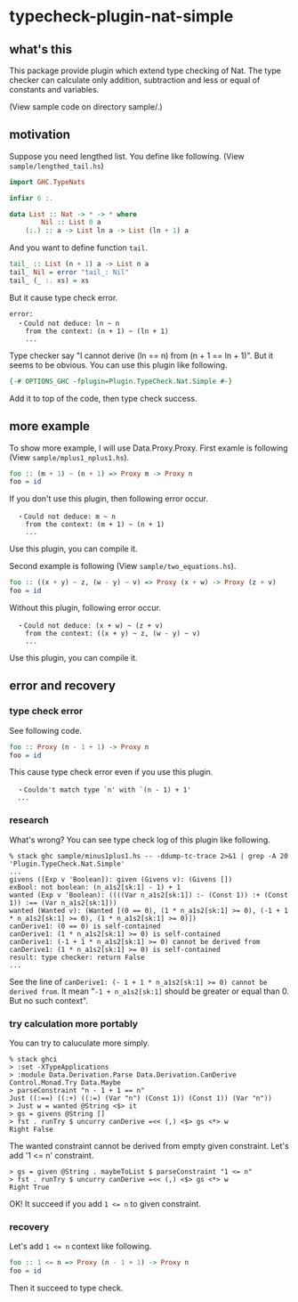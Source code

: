 # typecheck-plugin-nat-simple

## what's this

This package provide plugin which extend type checking of Nat.
The type checker can calculate only addition, subtraction and less or equal of
constants and variables.

(View sample code on directory sample/.)

## motivation

Suppose you need lengthed list. You define like following.
(View `sample/lengthed_tail.hs`)

```haskell
import GHC.TypeNats

infixr 6 :.

data List :: Nat -> * -> * where
        Nil :: List 0 a
	(:.) :: a -> List ln a -> List (ln + 1) a
```

And you want to define function `tail`.

```haskell
tail_ :: List (n + 1) a -> List n a
tail_ Nil = error "tail_: Nil"
tail_ (_ :. xs) = xs
```

But it cause type check error.

```
error:
  ・Could not deduce: ln ~ n
    from the context: (n + 1) ~ (ln + 1)
    ...
```

Type checker say "I cannot derive (ln == n) from (n + 1 == ln + 1)".
But it seems to be obvious.
You can use this plugin like following.

```haskell
{-# OPTIONS_GHC -fplugin=Plugin.TypeCheck.Nat.Simple #-}
```

Add it to top of the code, then type check success.

## more example

To show more example, I will use Data.Proxy.Proxy.
First examle is following (View `sample/mplus1_nplus1.hs`).

```haskell
foo :: (m + 1) ~ (n + 1) => Proxy m -> Proxy n
foo = id
```

If you don't use this plugin, then following error occur.

```
  ・Could not deduce: m ~ n
    from the context: (m + 1) ~ (n + 1)
    ...
```

Use this plugin, you can compile it.

Second example is following (View `sample/two_equations.hs`).

```haskell
foo :: ((x + y) ~ z, (w - y) ~ v) => Proxy (x + w) -> Proxy (z + v)
foo = id
```

Without this plugin, following error occur.

```
  ・Could not deduce: (x + w) ~ (z + v)
    from the context: ((x + y) ~ z, (w - y) ~ v)
    ...
```

Use this plugin, you can compile it.

## error and recovery

### type check error

See following code.

```haskell
foo :: Proxy (n - 1 + 1) -> Proxy n
foo = id
```

This cause type check error even if you use this plugin.

```
  ・Couldn't match type `n' with `(n - 1) + 1'
  ...
```

### research

What's wrong?
You can see type check log of this plugin like following.

```
% stack ghc sample/minus1plus1.hs -- -ddump-tc-trace 2>&1 | grep -A 20 'Plugin.TypeCheck.Nat.Simple'
...
givens ([Exp v 'Boolean]): given (Givens v): (Givens [])
exBool: not boolean: (n_a1s2[sk:1] - 1) + 1
wanted (Exp v 'Boolean): ((((Var n_a1s2[sk:1]) :- (Const 1)) :+ (Const 1)) :== (Var n_a1s2[sk:1]))
wanted (Wanted v): (Wanted [(0 == 0), (1 * n_a1s2[sk:1] >= 0), (-1 + 1 * n_a1s2[sk:1] >= 0), (1 * n_a1s2[sk:1] >= 0)])
canDerive1: (0 == 0) is self-contained
canDerive1: (1 * n_a1s2[sk:1] >= 0) is self-contained
canDerive1: (-1 + 1 * n_a1s2[sk:1] >= 0) cannot be derived from
canDerive1: (1 * n_a1s2[sk:1] >= 0) is self-contained
result: type checker: return False
...
```

See the line of `canDerive1: (- 1 + 1 * n_a1s2[sk:1] >= 0) cannot be derived from`.
It mean "`-1 + n_a1s2[sk:1]` should be greater or equal than 0. But no such context".

### try calculation more portably

You can try to caluculate more simply.

```
% stack ghci
> :set -XTypeApplications
> :module Data.Derivation.Parse Data.Derivation.CanDerive Control.Monad.Try Data.Maybe
> parseConstraint "n - 1 + 1 == n"
Just ((:==) ((:+) ((:=) (Var "n") (Const 1)) (Const 1)) (Var "n"))
> Just w = wanted @String <$> it
> gs = givens @String []
> fst . runTry $ uncurry canDerive =<< (,) <$> gs <*> w
Right False
```

The wanted constraint cannot be derived from empty given constraint.
Let's add '1 <= n' constraint.

```
> gs = given @String . maybeToList $ parseConstraint "1 <= n"
> fst . runTry $ uncurry canDerive =<< (,) <$> gs <*> w
Right True
```

OK! It succeed if you add `1 <= n` to given constraint.

### recovery

Let's add `1 <= n` context like following.

```haskell
foo :: 1 <= n => Proxy (n - 1 + 1) -> Proxy n
foo = id
```

Then it succeed to type check.
